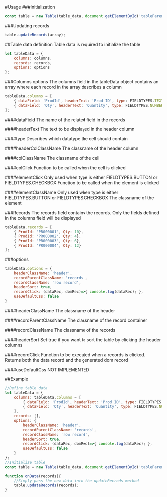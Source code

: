 #Usage
###Initialization
```javascript
const table = new Table(table_data, document.getElementById('tableParent'));
```
###Updating records
```javascript
table.updateRecords(array);
```

##Table data definition
Table data is required to initialize the table
```javascript
let tableData = {
    columns: columns,
    records: records,
    options: options
};
```
###Columns options
The columns field in the tableData object contains an array where each record in the array describes a column
```javascript
tableData.columns = [
    { dataField: 'ProdId', headerText: 'Prod ID', type: FIELDTYPES.TEXT, headerColClassName: 'col header-col', colClassName: 'col', colClick: ()=>{}, elementClick()=>{}, elementClassName: '' },
    { dataField: 'Qty', headerText: 'Quantity', type: FIELDTYPES.NUMBER, headerColClassName: 'col-1 header-col', colClassName: 'col-1', colClick: ()=>{}, elementClick: ()=>{}, elementClassName: '' }
];
```

####dataField
The name of the related field in the records

####headerText
The text to be displayed in the header column

####type
Describes which datatype the cell should contain

####headerColClassName
The classname of the header column

####colClassName
The classname of the cell

####colClick
Function to be called when the cell is clicked

####elementClick
Only used when type is either FIELDTYPES.BUTTON or FIELDTYPES.CHECKBOX
Function to be called when the element is clicked

####elementClassName
Only used when type is either FIELDTYPES.BUTTON or FIELDTYPES.CHECKBOX
The classname of the element

###Records
The records field contains the records. Only the fields defined in the columns field will be displayed
```javascript
tableData.records = [
    { ProdId: 'PR000001', Qty: 10},
    { ProdId: 'PR000002', Qty: 4},
    { ProdId: 'PR000003', Qty: 6},
    { ProdId: 'PR000004', Qty: 12}
];
```

###options
```javascript
tableData.options = {
    headerClassName: 'header',
    recordParentClassName: 'records',
    recordClassName: 'row record',
    headerSort: true,
    recordClick: (dataRec, domRec)=>{ console.log(dataRec); }, 
    useDefaultCss: false
}
```
####headerClassName
The classname of the header

####recordParentClassName
The classname of the record container

####recordClassName
The classname of the records

####headerSort
Set true if you want to sort the table by clicking the header columns

####recordClick
Function to be executed when a records is clicked. 
Returns both the data record and the generated dom record

####useDefaultCss
NOT IMPLEMENTED

##Example
```javascript
//Define table data
let tableData = {
    columns: tableData.columns = [
        { dataField: 'ProdId', headerText: 'Prod ID', type: FIELDTYPES.TEXT, headerColClassName: 'col header-col', colClassName: 'col', colClick: ()=>{}, elementClick()=>{}, elementClassName: '' },
        { dataField: 'Qty', headerText: 'Quantity', type: FIELDTYPES.NUMBER, headerColClassName: 'col-1 header-col', colClassName: 'col-1', colClick: ()=>{}, elementClick: ()=>{}, elementClassName: '' }
    ],
    records: [],
    options: {
        headerClassName: 'header',
        recordParentClassName: 'records',
        recordClassName: 'row record',
        headerSort: true,
        recordClick: (dataRec, domRec)=>{ console.log(dataRec); }, 
        useDefaultCss: false
    }
};
//Initialize table
const table = new Table(table_data, document.getElementById('tableParent'));

function onData(records){
    //Simply pass the new data into the updateRecrods method
    table.updateRecords(records);
}